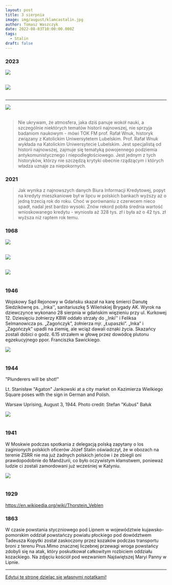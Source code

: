 ```yaml
---
layout: post
title: 3 sierpnia
image: img/august/klamcastalin.jpg
author: Tomasz Waszczyk
date: 2022-08-03T10:00:00.000Z
tags:
  - Stalin
draft: false  
---
```


### 2023

<img src="./img/others/powiedzenia/knowledge.jpg"><br><br>

<img src="./img/august/maklowicz.jpg"><br><br>

---

<img src="./img/august/czarnek.jpg"><br><br>

> Nie ukrywam, że atmosfera, jaka dziś panuje wokół nauki, a szczególnie niektórych tematów historii najnowszej, nie sprzyja badaniom naukowym - mówi TOK FM prof. Rafał Wnuk, historyk związany z Katolickim Uniwersytetem Lubelskim. Prof. Rafał Wnuk wykłada na Katolickim Uniwersytecie Lubelskim. Jest specjalistą od historii najnowszej, zajmuje się tematyką powojennego podziemia antykomunistycznego i niepodległościowego. Jest jednym z tych historyków, którzy nie szczędzą krytyki obecnie rządzącym i których władza uznaje za niepokornych.

### 2021

> Jak wynika z najnowszych danych Biura Informacji Kredytowej, popyt na kredyty mieszkaniowe był w lipcu w polskich bankach wyższy aż o jedną trzecią rok do roku. Choć w porównaniu z czerwcem nieco spadł, nadal jest bardzo wysoki. Znów rekord pobiła średnia wartość wnioskowanego kredytu - wyniosła aż 328 tys. zł i była aż o 42 tys. zł wyższa niż raptem rok temu.

### 1968

<img src="./img/august/1968.jpg"><br><br>

<img src="./img/august/rus.jpg"><br><br>

<img src="./img/august/utopi.jpg"><br><br>

### 1946

Wojskowy Sąd Rejonowy w Gdańsku skazał na karę śmierci Danutę Siedzikównę ps. ,,Inka'', sanitariuszkę 5 Wileńskiej Brygady AK.
Wyrok na dziewczynce wykonano 28 sierpnia w gdańskim więzieniu przy ul. Kurkowej 12. Dziesięciu żołnierzy KBW oddało strzały do ,,Inki'' i Feliksa Selmanowicza ps. „Zagończyk”, żołnierza mjr. „Łupaszki”. „Inka” i „Zagończyk” upadli na ziemię, ale wciąż dawali oznaki życia. Skazańcy zostali dobici o godz. 6.15 strzałem w głowę przez dowódcę plutonu egzekucyjnego ppor. Franciszka Sawickiego.

<img src="./img/august/inka.jpg"><br><br>

### 1944

"Plunderers will be shot!"

Lt. Stanisław "Agaton" Jankowski at a city market on Kazimierza Wielkiego Square poses with the sign in German and Polish.

Warsaw Uprising, August 3, 1944. Photo credit: Stefan "Kubuś" Bałuk

<img src="./img/august/plunders.jpg"><br><br>

### 1941

W Moskwie podczas spotkania z delegacją polską zapytany o los zaginionych polskich oficerów Józef Stalin oświadczył, że w obozach na terenie ZSRR nie ma już żadnych polskich jeńców i że zbiegli oni prawdopodobnie do Mandżurii, co było oczywistym kłamstwem, ponieważ ludzie ci zostali zamordowani już wcześniej w Katyniu.

<img src="./img/august/klamcastalin.jpg"><br><br>

### 1929

https://en.wikipedia.org/wiki/Thorstein_Veblen

### 1863

W czasie powstania styczniowego pod Lipnem w województwie kujawsko-pomorskim oddział powstańczy powiatu płockiego pod dowództwem Tadeusza Kopytki został zaskoczony przez kozaków podczas transportu broni z terenu Prus.Mimo znacznej liczebnej przewagi wroga powstańcy zdobyli się na atak, który poskutkował całkowitym rozbiciem oddziału kozackiego.
Na zdjęciu kościół pod wezwaniem Najświętszej Maryi Panny w Lipnie.

---

<a href="https://github.com/TomaszWaszczyk/historia.waszczyk.com/edit/master/src/content/august-2.md" target="_blank">Edytuj tę stronę dzieląc się własnymi notatkami!</a>
